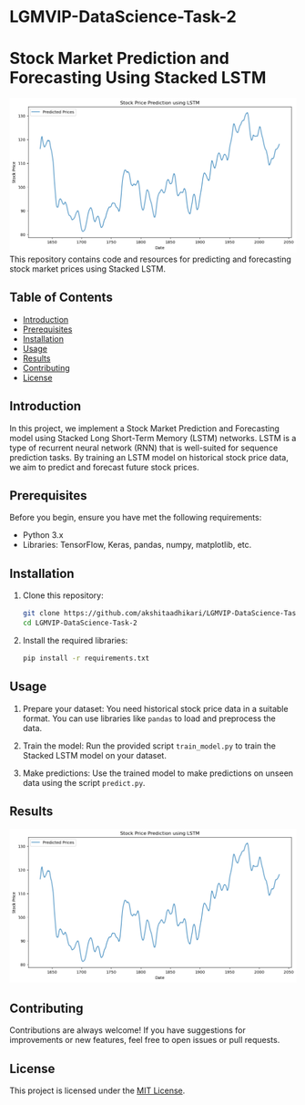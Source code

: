 # LGMVIP-DataScience-Task-2
# Stock Market Prediction and Forecasting Using Stacked LSTM

![Project Image](image/stock.png) 
This repository contains code and resources for predicting and forecasting stock market prices using Stacked LSTM.

## Table of Contents

- [Introduction](#introduction)
- [Prerequisites](#prerequisites)
- [Installation](#installation)
- [Usage](#usage)
- [Results](#results)
- [Contributing](#contributing)
- [License](#license)

## Introduction

In this project, we implement a Stock Market Prediction and Forecasting model using Stacked Long Short-Term Memory (LSTM) networks. LSTM is a type of recurrent neural network (RNN) that is well-suited for sequence prediction tasks. By training an LSTM model on historical stock price data, we aim to predict and forecast future stock prices.

## Prerequisites

Before you begin, ensure you have met the following requirements:

- Python 3.x
- Libraries: TensorFlow, Keras, pandas, numpy, matplotlib, etc.

## Installation

1. Clone this repository:
   ```bash
   git clone https://github.com/akshitaadhikari/LGMVIP-DataScience-Task-2.git
   cd LGMVIP-DataScience-Task-2
   ```

2. Install the required libraries:
   ```bash
   pip install -r requirements.txt
   ```

## Usage

1. Prepare your dataset: You need historical stock price data in a suitable format. You can use libraries like `pandas` to load and preprocess the data.

2. Train the model: Run the provided script `train_model.py` to train the Stacked LSTM model on your dataset.

3. Make predictions: Use the trained model to make predictions on unseen data using the script `predict.py`.

## Results

![Predicted vs. Actual Prices](image/stock.png) <!-- Replace this with actual visualizations or results -->

## Contributing

Contributions are always welcome! If you have suggestions for improvements or new features, feel free to open issues or pull requests.

## License

This project is licensed under the [MIT License](LICENSE).
```

